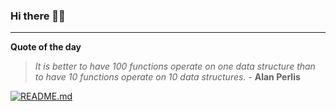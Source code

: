 ### Hi there 👋🏻


---

**Quote of the day**

> *It is better to have 100 functions operate on one data structure than to have 10 functions operate on 10 data structures.* - **Alan Perlis** 

[![README.md](https://github.com/marcolovazzano/marcolovazzano/actions/workflows/readme.yml/badge.svg)](https://github.com/marcolovazzano/marcolovazzano/actions/workflows/readme.yml)
